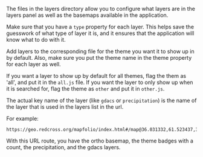 The files in the layers directory allow you to configure what layers
are in the layers panel as well as the basemaps available in the
application.

Make sure that you have a `type` property for each layer. 
This helps save the guesswork of what type of layer it is, and
it ensures that the application will know what to do with it.

Add layers to the corresponding file for the theme you want it to
show up in by default. Also, make sure you put the theme name in 
the theme property for each layer as well.

If you want a layer to show up by default for all themes, flag the
them as 'all', and put it in the `all.js` file. If you want the layer
to only show up when it is searched for, flag the theme as `other`
and put it in `other.js`.

The actual key name of the layer (like `gdacs` or `precipitation`) is
the name of the layer that is used in the layers list in the url.

For example:

```
https://geo.redcross.org/mapfolio/index.html#/map@36.031332,61.523437,3(ortho,themecount,precipitation,gdacs)
```

With this URL route, you have the ortho basemap, the theme badges with a count, the precipitation, and the gdacs layers.
